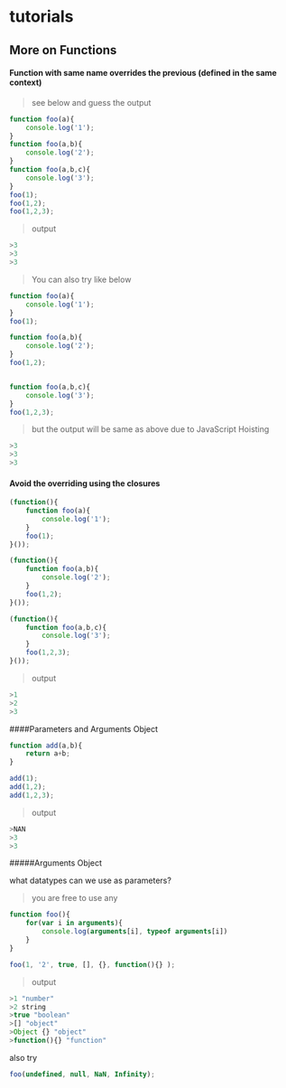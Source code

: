 # tutorials
## More on Functions

#### Function with same name overrides the previous (defined in the same context)

> see below and guess the output

```javascript
function foo(a){
	console.log('1');
}
function foo(a,b){
	console.log('2');
}
function foo(a,b,c){
	console.log('3');
}
foo(1);
foo(1,2);
foo(1,2,3);
```
> output

```javascript
>3
>3
>3
```

> You can also try like below

```javascript
function foo(a){
	console.log('1');
}
foo(1);

function foo(a,b){
	console.log('2');
}
foo(1,2);


function foo(a,b,c){
	console.log('3');
}
foo(1,2,3);

```

> but the output will be same as above due to JavaScript Hoisting

```javascript
>3
>3
>3
```
#### Avoid the overriding using the closures

```javascript
(function(){	
	function foo(a){
		console.log('1');
	}
	foo(1);	
}());

(function(){	
	function foo(a,b){
		console.log('2');
	}
	foo(1,2);	
}());

(function(){	
	function foo(a,b,c){
		console.log('3');
	}
	foo(1,2,3);	
}());
```
> output

```javascript
>1
>2
>3
```

####Parameters and Arguments Object

```javascript
function add(a,b){
	return a+b;
}

add(1);
add(1,2);
add(1,2,3);
```
> output

```javascript
>NAN
>3
>3
```
#####Arguments Object

what datatypes can we use as parameters? 

>you are free to use any

```javascript
function foo(){	
	for(var i in arguments){
		console.log(arguments[i], typeof arguments[i])
	}
}

foo(1, '2', true, [], {}, function(){} );
```

> output

```javascript
>1 "number"
>2 string
>true "boolean"
>[] "object"
>Object {} "object"
>function(){} "function"
```
also try  

```javascript
foo(undefined, null, NaN, Infinity); 
```









